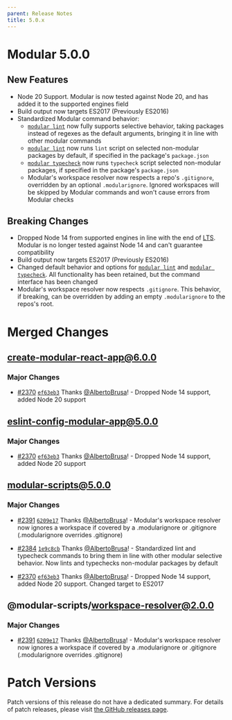 ```yaml
---
parent: Release Notes
title: 5.0.x
---
```


# Modular 5.0.0

## New Features

- Node 20 Support. Modular is now tested against Node 20, and has added it to
  the supported engines field
- Build output now targets ES2017 (Previously ES2016)
- Standardized Modular command behavior:
  - [`modular lint`](../commands/lint.md) now fully supports selective behavior,
    taking packages instead of regexes as the default arguments, bringing it in
    line with other modular commands
  - [`modular lint`](../commands/lint.md) now runs `lint` script on selected
    non-modular packages by default, if specified in the package's
    `package.json`
  - [`modular typecheck`](../commands/typecheck.md) now runs `typecheck` script
    selected non-modular packages, if specified in the package's `package.json`
  - Modular's workspace resolver now respects a repo's `.gitignore`, overridden
    by an optional `.modularignore`. Ignored workspaces will be skipped by
    Modular commands and won't cause errors from Modular checks

## Breaking Changes

- Dropped Node 14 from supported engines in line with the end of
  [LTS](https://github.com/nodejs/release#release-schedule). Modular is no
  longer tested against Node 14 and can't guarantee compatibility
- Build output now targets ES2017 (Previously ES2016)
- Changed default behavior and options for [`modular lint`](../commands/lint.md)
  and [`modular typecheck`](../commands/typecheck.md). All functionality has
  been retained, but the command interface has been changed
- Modular's workspace resolver now respects `.gitignore`. This behavior, if
  breaking, can be overridden by adding an empty `.modularignore` to the repos's
  root.

# Merged Changes

## create-modular-react-app@6.0.0

### Major Changes

- [#2370](https://github.com/jpmorganchase/modular/pull/2370)
  [`ef63eb3`](https://github.com/jpmorganchase/modular/commit/ef63eb3982e5984f72b7ea326a8c1da034c83253)
  Thanks [@AlbertoBrusa](https://github.com/AlbertoBrusa)! - Dropped Node 14
  support, added Node 20 support

## eslint-config-modular-app@5.0.0

### Major Changes

- [#2370](https://github.com/jpmorganchase/modular/pull/2370)
  [`ef63eb3`](https://github.com/jpmorganchase/modular/commit/ef63eb3982e5984f72b7ea326a8c1da034c83253)
  Thanks [@AlbertoBrusa](https://github.com/AlbertoBrusa)! - Dropped Node 14
  support, added Node 20 support

## modular-scripts@5.0.0

### Major Changes

- [#2391](https://github.com/jpmorganchase/modular/pull/2391)
  [`6209e17`](https://github.com/jpmorganchase/modular/commit/6209e17bbe90eaa0296c291ba26eafebf8a6591f)
  Thanks [@AlbertoBrusa](https://github.com/AlbertoBrusa)! - Modular's workspace
  resolver now ignores a workspace if covered by a .modularignore or .gitignore
  (.modularignore overrides .gitignore)

- [#2384](https://github.com/jpmorganchase/modular/pull/2384)
  [`1e9c8cb`](https://github.com/jpmorganchase/modular/commit/1e9c8cb09c523169d196116c5335c04ec6fe9fac)
  Thanks [@AlbertoBrusa](https://github.com/AlbertoBrusa)! - Standardized lint
  and typecheck commands to bring them in line with other modular selective
  behavior. Now lints and typechecks non-modular packages by default

- [#2370](https://github.com/jpmorganchase/modular/pull/2370)
  [`ef63eb3`](https://github.com/jpmorganchase/modular/commit/ef63eb3982e5984f72b7ea326a8c1da034c83253)
  Thanks [@AlbertoBrusa](https://github.com/AlbertoBrusa)! - Dropped Node 14
  support, added Node 20 support. Changed target to ES2017

## @modular-scripts/workspace-resolver@2.0.0

### Major Changes

- [#2391](https://github.com/jpmorganchase/modular/pull/2391)
  [`6209e17`](https://github.com/jpmorganchase/modular/commit/6209e17bbe90eaa0296c291ba26eafebf8a6591f)
  Thanks [@AlbertoBrusa](https://github.com/AlbertoBrusa)! - Modular's workspace
  resolver now ignores a workspace if covered by a .modularignore or .gitignore
  (.modularignore overrides .gitignore)

# Patch Versions

Patch versions of this release do not have a dedicated summary. For details of
patch releases, please visit
[the GitHub releases page](https://github.com/jpmorganchase/modular/releases).
